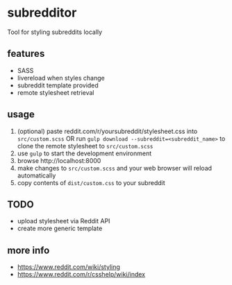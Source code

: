 # subredditor
Tool for styling subreddits locally

## features
  - SASS
  - livereload when styles change
  - subreddit template provided
  - remote stylesheet retrieval

## usage
  1. (optional) paste reddit.com/r/yoursubreddit/stylesheet.css into `src/custom.scss`
     OR
     run `gulp download --subreddit=<subreddit_name>` to clone the remote stylesheet to `src/custom.scss`
  2. use `gulp` to start the development environment
  3. browse http://localhost:8000
  4. make changes to `src/custom.scss` and your web browser will reload automatically
  5. copy contents of `dist/custom.css` to your subreddit

## TODO
  - upload stylesheet via Reddit API
  - create more generic template
  
## more info
  - https://www.reddit.com/wiki/styling
  - https://www.reddit.com/r/csshelp/wiki/index

